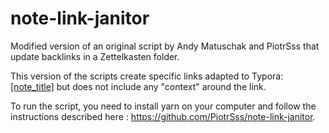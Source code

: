 # note-link-janitor


Modified version of an original script by Andy Matuschak and PiotrSss that update backlinks in a Zettelkasten folder.

This version of the scripts create specific links adapted to Typora: [[note_title]](note_title.md) but does not include any "context" around the link.

To run the script, you need to install yarn on your computer and follow the instructions described here : https://github.com/PiotrSss/note-link-janitor.  
